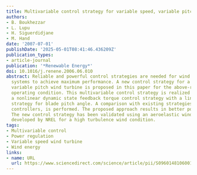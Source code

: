 ```yaml
---
title: Multivariable control strategy for variable speed, variable pitch wind turbines
authors:
- B. Boukhezzar
- L. Lupu
- H. Siguerdidjane
- M. Hand
date: '2007-07-01'
publishDate: '2025-05-01T08:41:46.436209Z'
publication_types:
- article-journal
publication: '*Renewable Energy*'
doi: 10.1016/j.renene.2006.06.010
abstract: Reliable and powerful control strategies are needed for wind energy conversion
  systems to achieve maximum performance. A new control strategy for a variable speed,
  variable pitch wind turbine is proposed in this paper for the above-rated power
  operating condition. This multivariable control strategy is realized by combining
  a nonlinear dynamic state feedback torque control strategy with a linear control
  strategy for blade pitch angle. A comparison with existing strategies, PID and LQG
  controllers, is performed. The proposed approach results in better power regulation.
  The new control strategy has been validated using an aeroelastic wind turbine simulator
  developed by NREL for a high turbulence wind condition.
tags:
- Multivariable control
- Power regulation
- Variable speed wind turbine
- Wind energy
links:
- name: URL
  url: https://www.sciencedirect.com/science/article/pii/S0960148106001261
---
```

